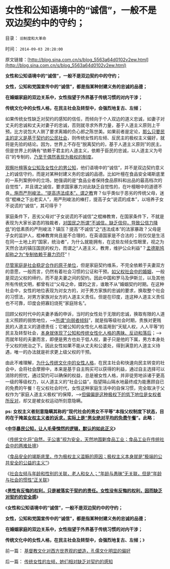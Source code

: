 # 女性和公知语境中的“诚信”，一般不是双边契约中的守约；

目录： `旧制度和大革命` 

时间： `2014-09-03 20:28:00` 

原文链接：[http://blog.sina.com.cn/s/blog_5563a64d0102v2ew.html](http://blog.sina.com.cn/s/blog_5563a64d0102v2ew.html)

**女性和公知语境中的“诚信”，一般不是双边契约中的守约；**

**女性，公知和党国宣传中的“诚信”，都是指某种封建义务的忠诚的品德；**

**在婚姻家庭的双边关系中，女性指望于外界基于传统习惯的对内干涉；**

**传统文化中的女性人格，在民主社会及转型中，会强烈地复古、左倾；**

如果传统女性缺乏对契约的感知的信任，而倾向于个人双边的道义忠诚，如妻子对丈夫的忠诚和丈夫对妻子的忠诚，否则就寻求外界力量，基于人道主义原则上干预。比方说包大人铡了要求离婚的负心郎之陈世美。如果前者是定论，[那么只要民主的定义是基于契约的公民社会](../../../2014/5/4/民粹抵制任何契约！民粹诉求与自已无关，也与任何约法无关.md)，则传统女性的左倾、反民主的极权主义偏好，就将是先验的结论。因为，世界上不存在“脱离契约的，基于人道主义原则”的民主。但是世界上的确有“依赖于君主的人道主义，依赖于臣民的忠诚，以人道主义为号召”的专制的，[乃至于偶然表现为极权的制度](../../../2014/4/21/无产者的民粹,越穷越革命的“个体极权主义者”.md)。

[观察叶檀等女公知及女性化的男公知](../../../2013/7/19/自由放任和政府监管的各自前提，兼谈薛兆丰与叶檀的共识.md)，他们语境中的“诚信”，并不是双边契约意义上的诚信守约，而是对某种封建义务的忠诚的品德。比如叶檀在食品安全竭斯底里的一系列案例中的立场，她强调的是“食品业者保持食品原料和出品的最高档次的自觉性”，并且谓之诚信，要求国家暴力对此缺乏自觉性的，在叶檀眼中的道德不良[，施而严刑峻法，“提高违法成本”，谓之教](../../../2012/12/30/“违法成本”是法家暴政的极权理论.md)育？似乎类似于恶劣的传统父母，迷信“棍棒之下出老实人”，用严刑峻法的棒打，提高子女“说谎的成本”，以培养子女不说谎的“诚信”，其可得乎？

家庭条件下，恶劣父母对“子女说谎的不诚信”之棍棒教育，在国家条件下，不就是表现为大家长姿态的独裁者，[对国民之所谓“不诚信，缺乏信仰，导致公信力降低](../../../2012/4/8/灰太狼的革命的进化中的阶级敌人.md)”的低素质的严刑峻法？镇压？提高“不诚信”之“违法成本”的法家暴政？父母是子女的监护人，棍棒教育尙且是不合理的，在英语国家是不合法的；则仅仅是生活在同一土地上的“国家，统治者”，为什么就能拥有，在这些左倾女性眼里，视之为天然合法的镇压国民的权力，而谓之“人道主义，教育，维护公众利益”？[孟德斯鸠却称之为“专制依赖于暴力恐吓](../../../2014/6/14/孟德斯鸠的谬误：专制“恐怖统治”，其实不是因为统治者；.md)”！

[尽管家庭是社会稳定合作的原子单位](../../../2012/12/10/进化论解读家庭现象：婚姻，婚姻，聘礼，女权，剩女和家庭暴力.md)，但是家庭契约维系，不完全依赖于夫妻双方的意愿，一般而言，仍然有着社会习惯的公证和干预。[如父权社会中的婚姻](../../../2012/12/9/家庭是合作的结果，马上得天下，也不能天天打老婆；.md)，一般是双边父权的缔约，而不是夫妻之间的契约。因此中国和罗马及伊斯兰，以及其他所有传统文明，都曾有过“父母之命，媒妁之言，谁敢不从”婚姻契约时期。在这种社会中，女性的地位表现为对女方的，对于男方家族的忠诚的要求，换取整个社会的习惯法，对男方家族对女方的人道主义责任。但是在印度，连这种人道主义责任也不可靠，印度会把寡妇烧死“家庭除名”。

回顾父权时代中的夫妻矛盾的申诉，当时的女性处于无限的忠诚，换取有限的人道主义照顾的弱势地位，——>[所谓“向弱者倾斜](../../../2011/11/19/“人人平等”是私有制的专利.md)”，就是指等级社会时期，贵族对更贱民的人道主义的道德责任；它被公知的女性化人格滥用到“天赋人权，人人平等”的民主及转型社会，[本身就体现了公知和传统女性化人格的愚昧、反动和落后](../../../2012/8/31/“向弱者倾斜”是最伪善的美德.md)；——>而就年轻的夫妻而言，即便是男方也处于低人权，妻子只是他的下属，男方本身处于父权的统治之下。因此女性如果不能从丈夫和公婆处，得到满意的人道主义待遇，唯一的办法就是祈求更上级父权的干预。

由此不难理解，[为什么传统文化中的女性人格](../../../2013/11/20/女人法则的民粹血酬的“漫天要价＋拒不妥协”.md)，在民主社会和快速向民主转变的社会中，会将社会摩擦中，本来是基于自主购买可以获得的利益，通过自主选择可以消除的担忧，通过契约可以确保的权益，总是被女性人格，并非徒劳地诉诸于更高一级的等级权力，以人道主义的“社会公益”，指望隔山隔水地最终成为能惠顾自已的免费的午餐！在父权社会时代，女性这种家庭生活中的自保习惯，完全取决于父权作为“家庭人道主义极权”的保障，——>[但偏偏是这种极权下的低下地位是女权者所反对](../../../2012/4/14/否定父权后“男女不平等”自然消失,女权运动的民粹本质.md)，却又是被女权运动所刻意隐瞒。

**ps: 女权主义者刻意隐瞒其称的“现代社会的男女不平等”本指父权制度下状态，目的在于掩盖[女权主义者的诉求，实际上是“男女绝对平均的免费午餐](../../../2012/4/15/女权运动与工团运动的愚昧逻辑.md)”。此略**；

《[**中华暴民公知，让人毛骨悚然的逻辑，默认的如此正义**](../../../2014/8/29/福喜事件暴露的，中华暴民让人毛骨悚然的正义逻辑.md)》

《[传统文化将“自然，无公害”视为安全，天然地围剿食品工业；食品工业在传统社会中的两难处境](../../../2014/8/30/传统文化将“自然，无公害”视为安全，天然地围剿食品工业.md)》

《[食品安全的竭斯底里，作为极权主义滥觞的原因；极权主义本身就是“极端的公共安全的公益的主义”](../../../2014/8/31/食品安全的竭斯底里，作为极权主义滥觞的原因.md)》

《[社会左倾与年龄和性别的关联，老人和女人；“年龄与愚昧”无关联，但是“年龄与社会的惯性”正关联](../../../2014/9/1/社会左倾与年龄和性别的关联，年龄与愚昧的关联；.md)》

《[**男性有反悔的权利，只是被落实于契约的责任。女性没有反悔的权利，因而缺乏对契约的安全感**](../../../2014/9/2/传统女性的左倾，她们相对缺乏对契约的感知.md)》

《**女性和公知语境中的“诚信”，一般不是双边契约中的守约；**

**女性，公知和党国宣传中的“诚信”，都是指某种封建义务的忠诚的品德；**

**在婚姻家庭的双边关系中，女性指望于外界基于传统习惯的对内干涉；**

**传统文化中的女性人格，在民主社会及转型中，会强烈地复古、左倾；**》

前一篇： [基督教文化对西方世界观的塑造，孔儒文化明显的偏好](../../../2014/9/4/基督教文化对西方世界观的塑造，孔儒文化明显的偏好.md)

后一篇： [传统女性的左倾，她们相对缺乏对契约的感知](../../../2014/9/2/传统女性的左倾，她们相对缺乏对契约的感知.md)

